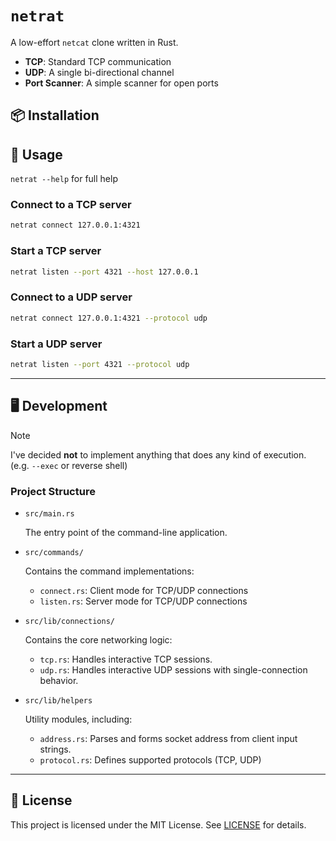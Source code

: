 # `netrat`

A low-effort `netcat` clone written in Rust.

- **TCP**: Standard TCP communication
- **UDP**: A single bi-directional channel 
- **Port Scanner**: A simple scanner for open ports

## 📦 Installation

<!-- TOOD: Add installation instructions -->

## 📘 Usage

`netrat --help` for full help

### Connect to a TCP server

```sh
netrat connect 127.0.0.1:4321
```

### Start a TCP server

```sh
netrat listen --port 4321 --host 127.0.0.1
```

### Connect to a UDP server

```sh
netrat connect 127.0.0.1:4321 --protocol udp
```

### Start a UDP server

```sh
netrat listen --port 4321 --protocol udp
```

---

## 🖥️ Development

> [!NOTE]
>
> I've decided **not** to implement anything that does any kind of execution. (e.g. `--exec` or reverse shell)

### Project Structure

- `src/main.rs`
    
    The entry point of the command-line application.

- `src/commands/`

    Contains the command implementations:
    - `connect.rs`: Client mode for TCP/UDP connections
    - `listen.rs`: Server mode for TCP/UDP connections

- `src/lib/connections/`

    Contains the core networking logic:
    - `tcp.rs`: Handles interactive TCP sessions.
    - `udp.rs`: Handles interactive UDP sessions with single-connection behavior.

- `src/lib/helpers`

    Utility modules, including:
    - `address.rs`: Parses and forms socket address from client input strings.
    - `protocol.rs`: Defines supported protocols (TCP, UDP)

---

## 📄 License

This project is licensed under the MIT License. See [LICENSE](./LICENSE) for details.
